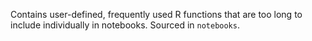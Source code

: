 Contains user-defined, frequently used R functions that are too long to include individually in notebooks. Sourced in `notebooks`. 
